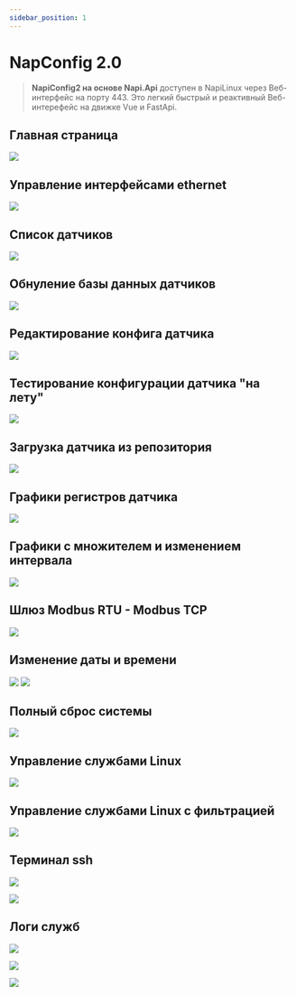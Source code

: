 ```yaml
---
sidebar_position: 1
---
```


# NapConfig 2.0

> **NapiConfig2 на основе Napi.Api** доступен в NapiLinux через Веб-интерфейс на порту 443. Это легкий быстрый и реактивный Веб-интерефейс на движке Vue и FastApi.

## Главная страница

![](img-0.2.1/main-0.2.1.jpg)

## Управление интерфейсами ethernet

![](img-0.2.1/net-0.2.1.jpg)

## Список датчиков

![](img-0.2.1/sensors-0.2.1.jpg)

## Обнуление базы данных датчиков

![](img-0.2.1/bdclean-0.2.1.jpg)

## Редактирование конфига датчика

![](img-0.2.1/sensors-edit-0.2.1.jpg)

## Тестирование конфигурации датчика "на лету"

![](img-0.2.1/sensors-test-0.2.1.jpg)

## Загрузка датчика из репозитория

![](img-0.2.1/sensors-repo-0.2.1.jpg)

## Графики регистров датчика

![](img-0.2.1/graph2k-0.2.1.jpg)

## Графики с множителем и изменением интервала

![](img-0.2.1/graph3k-0.2.1.jpg)

## Шлюз Modbus RTU - Modbus TCP

![](img-0.2.1/mgate-0.2.1.jpg)

## Изменение даты и времени

![](img-0.2.1/time-0.2.1.jpg)
![](img-0.2.1/time2-0.2.1.jpg)

## Полный сброс системы

![](img-0.2.1/reset-0.2.1.jpg)

## Управление службами Linux

![](img-0.2.1/services-0.2.1.jpg)

## Управление службами Linux с фильтрацией

![](img-0.2.1/services-filtered-0.2.1.jpg)

## Терминал ssh

![](img-0.2.1/terminal-newjpg.jpg)

![](img-0.2.1/terminal-htop.jpg)

## Логи служб


![](img-0.2.3/napiservlogs.jpg)


![](img-0.2.3/napilogs.jpg)

![](img-0.2.3/napiservlogs-influx.jpg)

